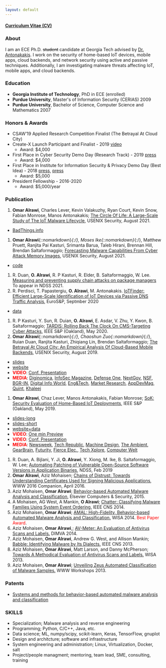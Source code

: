 ```yaml
---
layout: default
---
```

#### [Curriculum Vitae (CV)](/static/oalrawi_cv.pdf)

### About
I am an ECE Ph.D. ~~student~~ candidate at Georgia Tech advised by [Dr. Antonakakis](https://www.ece.gatech.edu/faculty-staff-directory/manos-antonakakis).
I work on the security of home-based IoT devices, mobile apps, cloud backends, and network security using active and passive techniques. 
Additionally, I am investigating malware threats affecting IoT, mobile apps, and cloud backends.

### Education
- __Georgia Institute of Technology__, PhD in ECE (enrolled)
- __Purdue University__, Master's of Information Security (CERIAS) 2009
- __Purdue University__, Bachelor of Science, Computer Science and Mathematics 2007

### Honors & Awards
- CSAW’19 Applied Research Competition Finalist (The Betrayal At Cloud City)
- Create-X Launch Participant and Finalist - 2019 [video](https://vimeo.com/354891611#t=187m36s)
  * Award: $4,000
- First Place in Cyber Security Demo Day (Research Track) - 2019 [press](http://iisp.gatech.edu/demo-day-event-recap)
  * Award: $4,000
- First Place in Institute for Information Security & Privacy Demo Day (Best Idea) - 2018 [press](https://www.scs.gatech.edu/news/613110/school-computer-science-students-dominate-demo-day), [press](https://cyber.gatech.edu/cyber-demo-day)
  * Award: $5,000
- President Fellowship - 2016-2020
  * Award: $5,000/year

### Publication 
1. __Omar Alrawi__, Charles Lever, Kevin Valakuzhy, Ryan Court, Kevin Snow, Fabian Monrose, Manos Antonakakis; [The Circle Of Life: A Large-Scale Study of The IoT Malware Lifecycle](/static/papers/alrawi_iot-malware_sec21.pdf), USENIX Security, August 2021.
  * [BadThings.info](https://badthings.info/)
1. __Omar Alrawi__{::nomarkdown}*{:/}, Moses Ike{::nomarkdown}*{:/}, Matthew Pruett, Ranjita Pai Kasturi, Srimanta Barua, Taleb Hirani, Brennan Hill, Brendan Saltaformaggio; [Forecasting Malware Capabilities From Cyber Attack Memory Images](/static/papers/alrawi_forecast_sec21.pdf), USENIX Security, August 2021. 
  * [code](https://github.com/CyFI-Lab-Public/Forecast)
1. R. Duan, __O. Alrawi__, R. P Kasturi, R. Elder, B. Saltaformaggio, W. Lee. [Measuring and preventing supply chain attacks on package managers](/#) To appear in NDSS 2021.
1. R. Perdisci, T. Papastergiu, __O. Alrawi__, M. Antonakakis. [IoTFinder: Efficient Large-Scale Identification of IoT Devices via Passive DNS Traffic Analysis](/static/papers/IoTFinder-ESP20.pdf), EuroS&P, Septmber 2020
  * [data](https://yourthings.info/data)
1. R. P Kasturi, Y. Sun, R. Duian, __O. Alrawi__, E. Asdar, V. Zhu, Y. Kwon, B. Saltaformaggio; [TARDIS: Rolling Back The Clock On CMS-Targeting Cyber Attacks](/static/papers/kasturi_tardis_sp20.pdf), IEEE S&P (Oakland), May 2020.
1. __Omar Alrawi__{::nomarkdown}*{:/}, Chaoshun Zuo{::nomarkdown}*{:/}, Ruian Duan, Ranjita Kasturi, Zhiqiang Lin, Brendan Saltaformaggio; [The Betrayal At Cloud City: An Empirical Analysis Of Cloud-Based Mobile Backends](/static/papers/alrawi_cloudcity_sec19.pdf), USENIX Security, August 2019. 
  * [slides](/static/slides/USESEC_cloudcity_aug_19.pdf)
  * [website](https://mobilebackend.vet)
  * <span style="color:red">__VIDEO__</span>: [Conf. Presentation](https://www.youtube.com/watch?v=TIIMrOE389k)
  * <span style="color:red">__MEDIA__</span>: [Diginomica](https://diginomica.com/cloud-based-app-backends-rats-nest-mobile-phone-security-vulnerabilities), [InfoSec Magazine](https://www.infosecurity-magazine.com/news/cloud-services-compromise-mobile/), [Defense One](https://www.defenseone.com/technology/2019/08/new-tool-reveals-big-vulnerabilities-mobile-apps-use-multiple-clouds/159133/), [NextGov](https://www.nextgov.com/cybersecurity/2019/08/new-tool-reveals-big-vulnerabilities-mobile-apps-use-multiple-clouds/159169/), [NSF](https://www.nsf.gov/discoveries/disc_summ.jsp?cntn_id=299054&org=NSF&from=news), [BGR-IN](https://www.bgr.in/news/top-5000-free-android-apps-have-security-bugs-in-the-back-end-system-report/), [Digital Info World](https://www.digitalinformationworld.com/2019/08/vulnerabilities-top-5000-free-apps-google-play-store.html), [Eng&Tech](https://eandt.theiet.org/content/articles/2019/08/the-cloud-systems-behind-popular-apps-are-open-to-attack-researchers-find/), [Market Research](https://www.amarketresearchreport.com/tech-experts-reveal-vulnerabilities-prone-to-allowing-incidence-of-database-hacking/49426/), [AppDevMag](https://adtmag.com/articles/2019/08/15/backend-security.aspx), [Quint](https://www.thequint.com/tech-and-auto/tech-news/bugs-found-in-more-than-5000-apps-on-google-play-store), [Khaleej](https://www.khaleejtimes.com/technology/be-cautious-when-installing-free-apps-from-google-play-store)
1. __Omar Alrawi__, Chaz Lever, Manos Antonakakis, Fabian Monrose; [SoK: Security Evaluation of Home-Based IoT Deployments](/static/papers/alrawi_sok_sp19.pdf), IEEE S&P (Oakland), May 2019. 
  * [slides-long](/static/slides/M3AAWG_iot_feb_2019.pdf)
  * [slides-short](/static/slides/IEEESP_iot_may_2019.pdf)
  * [website+data](https://yourthings.info)
  * <span style="color:red">__VIDEO__</span>: [One min Preview](https://www.youtube.com/watch?v=-KCia-uTr-8) 
  * <span style="color:red">__VIDEO__</span>: [Conf. Presentation](https://www.youtube.com/watch?v=Yg807tkRSZ8) 
  * <span style="color:red">__MEDIA__</span>: [Newsweek](https://www.newsweek.com/2019/11/01/trust-internet-things-hacks-vulnerabilities-1467540.html), [Tech Republic](https://www.techrepublic.com/article/learn-how-insecure-your-iot-devices-are-with-yourthings-scorecards/), [Machine Design](https://www.machinedesign.com/iot/engineers-evaluate-consumer-iot-devices-security-risks), [The Ambient](https://www.the-ambient.com/features/yourthings-website-smart-home-security-rating-1908), [GearBrain](https://www.gearbrain.com/smart-home-device-security-2640394769.html), [Futurity](https://www.futurity.org/internet-connected-devices-security-risks-website-2150812/), [Fierce Elec.](https://www.fierceelectronics.com/electronics/thinking-about-iot-device-for-your-home-check-security-first), [Tech Xplore](https://techxplore.com/news/2019-09-website-internet-connected-devices.html), [Computer Welt](https://computerwelt.at/news/webseite-bewertet-sicherheit-von-iot-geraeten/)
1. R. Duan, A. Bijlani, Y. Ji, __O. Alrawi__, Y. Xiong, M. Ike, B. Saltaformaggio, W. Lee; [Automating Patching of Vulnerable Open-Source Software Versions in Application Binaries](/static/papers/duan_osspatch_ndss19.pdf), NDSS, Feb 2019
1. __Omar Alrawi__, Aziz Mohaisen; [Chains of Distrust: Towards Understanding Certificates Used for Signing Malicious Applications](/static/papers/malcert.pdf), WWW 2016 Companion, April 2016.
1. Aziz Mohaisen, __Omar Alrawi__; [Behavior-based Automated Malware Analysis and Classification](/static/papers/15-cose.pdf), Elsevier Computers & Security, 2015.
2. A Mohaisen, AG West, A Mankin, __O Alrawi__; [Chatter: Classifying Malware Families Using System Event Ordering.](/static/papers/chatter-tr.pdf)  IEEE CNS 2014.
3. Aziz Mohaisen, __Omar Alrawi__; [AMAL: High-Fidelity, Behavior-based Automated Malware Analysis and Classification.](/static/papers/amal-wisa14.pdf)  WISA 2014. <span style="color:red">Best Paper Award</span>. 
4. Aziz Mohaisen, __Omar Alrawi__,; [AV-Meter: An Evaluation of Antivirus Scans and Labels.](/static/papers/avmeter-dimva.pdf)  DIMVA 2014.
5. Aziz Mohaisen, __Omar Alrawi__, Andrew G. West, and Allison Mankin; [Babble: Identifying Malware by Its Dialects.](/static/papers/babble-cns13.pdf)  IEEE CNS 2013.
6. Aziz Mohaisen, __Omar Alrawi__, Matt Larson, and Danny McPherson; [Towards A Methodical Evaluation of Antivirus Scans and Labels.](/static/papers/wisa2013labels.pdf) WISA 2013.
7. Aziz Mohaisen, __Omar Alrawi__; [Unveiling Zeus Automated Classification of Malware Samples.](/static/papers/unzeus_www13.pdf) WWW Workshops 2013.


### Patents
- [Systems and methods for behavior-based automated malware analysis and classification](https://www.google.com/patents/US20150244733)

### SKILLS
- Specialization; Malware analysis and reverse engineering
- Programming; Python, C/C++, Java, etc.
- Data science; ML, numpy/scipy, scikit-learn, Keras, TensorFlow, gnuplot
- Design and architcture; software and infrastructure
- System engineering and administration; Linux, Virtualization, Docker, salt
- Project/people managment; mentoring, team lead, SME, consulting, training
